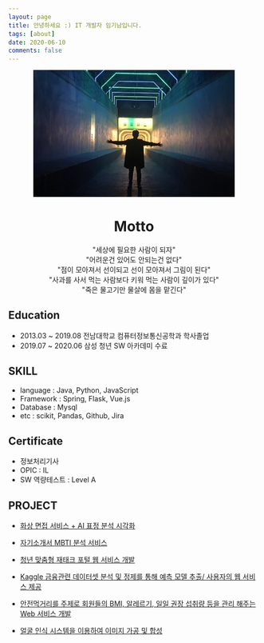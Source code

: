 ```yaml
---
layout: page
title: 안녕하세요 :) IT 개발자 임기남입니다.
tags: [about]
date: 2020-06-10
comments: false
---
```

<p align="center"><img src="../assets/img/PHOTO.jpg"  width="80%" height="50%"></p>

 
<center><h1><b>Motto</b></h1></center>  
<center>"세상에 필요한 사람이 되자"</center>  
<center>"어려운건 있어도 안되는건 없다"</center>  
<center>"점이 모아져서 선이되고 선이 모아져서 그림이 된다"</center>  
<center>"사과를 사서 먹는 사람보다 키워 먹는 사람이 깊이가 있다"</center>  
<center>"죽은 물고기만 물살에 몸을 맡긴다"</center>  

## Education
 - 2013.03 ~ 2019.08 전남대학교 컴퓨터정보통신공학과 학사졸업
 - 2019.07 ~ 2020.06 삼성 청년 SW 아카데미 수료  
 
## SKILL
 - language : Java, Python, JavaScript
 - Framework : Spring, Flask, Vue.js
 - Database : Mysql
 - etc : scikit, Pandas, Github, Jira  
 
## Certificate
- 정보처리기사
- OPIC : IL
- SW 역량테스트 : Level A  

## PROJECT
* <a href="https://limkinam.github.io/Bridge/">화상 면접 서비스 + AI 표정 분석 시각화

* <a href="https://limkinam.github.io/MBTI/">자기소개서 MBTI 분석 서비스  

* <a href="https://limkinam.github.io/Javer/">청년 맞춤형 재태크 포털 웹 서비스 개발 </a>

* <a href="https://limkinam.github.io/SafeFood/">Kaggle 금융관련 데이터셋 분석 및 정제를 통해 예측 모델 추출/ 사용자의 웹 서비스 제공  

* <a href="https://limkinam.github.io/SafeFood/">안전먹거리를 주제로 회원들의 BMI, 알레르기, 일일 권장 섭취량 등을 관리 해주는 Web 서비스 개발  
    
* <a href="https://limkinam.github.io/face_recognition/">얼굴 인식 시스템을 이용하여 이미지 가공 및 합성 </a>

